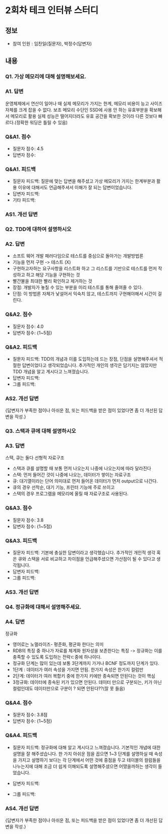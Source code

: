 # 2회차 테크 인터뷰 스터디

## 정보
- 참여 인원 : 임찬일(질문자), 박정수(답변자)

## 내용

### Q1. 가상 메모리에 대해 설명해보세요.

### A1. 답변
운영체제에서 연산이 일어나 때 실제 메모리가 가지는 한계, 메모리 비용이 능고 사이즈 자체를 크게 잡을 수 없다.
보조 메모리 수단인 SSD에 사용 안 하는 유효부분을 확보해서 메모리로 활용
실제 성능은 떨어지더라도 유효 공간을 확보한 것이라 다른 것보다 빠르다.(정확한 워딩은 틀릴 수 있음)

### Q&A1. 점수
* 질문자 점수: 4.5
* 답변자 점수: 

### Q&A1. 피드백
- 질문자 피드백: 질문에 맞는 답변을 해주셨고 가상 메모리가 가지는 한계부분과 활용 이유에 대해서도 언급해주셔서 이해가 잘 되는 답변이었습니다.
- 답변자 피드백: 
- 기타 피드백: 

### AS1. 개선 답변


### Q2. TDD에 대하여 설명하시오

### A2.  답변
- 소프트 웨어 개발 패러다임으로 테스트를 중심으로 돌아가는 개발방법론
- 기능을 먼저 구현 -> 테스트 (X)
- 구현하고자하는 요구사항을 리스트화 하고 그 리스트를 기반으로 테스트를 먼저 작성하고 하고 해당 기능을 구현하는 것
- 빨간불을 최대한 빨리 확인하고 제거하는 것
- 장점: 개발자가 놓칠 수 있는 부분을 미리 테스트를 통해 줄여줄 수 있다.
- 단점: 이 방법론 자체가 낯설어서 익숙치 않고, 테스트까지 구현해야해서 시간이 걸린다.

### Q&A2. 점수
* 질문자 점수: 4.0 
* 답변자 점수: {1~5점}

### Q&A2. 피드백
- 질문자 피드백: TDD의 개념과 이를 도입하는데 드는 장점, 단점을 설명해주셔서 적절한 답변이었다고 생각되었습니다. 추가적인 개인의 생각은 담기지는 않았지만 TDD 개념을 알고 계시다고 느껴졌습니다. 
- 답변자 피드백: 
- 그룹 피드백: 

### AS2. 개선 답변
{답변자가 부족한 점이나 아쉬운 점, 또는 피드백을 받은 점이 있었다면 좀 더 개선된 답변을 작성.}

### Q3. 스택과 큐에 대해 설명하시오

### A3. 답변
스택, 큐는 둘다 선형적 자료구조
- 스택과 큐를 설명할 때 보통 먼저 나오는지 나중에 나오는지에 따라 달라진다
- 스택: 먼저 들어간 것이 나중에 나오는, 데이터가 쌓이는 자료구조
- 큐: 대기열이라는 단어 의미대로 먼저 들어온 데이터가 먼저 output으로 나간다.
- 큐의 경우 선착순, 대기 기능, 프린터 기능에 주로 쓰이고
- 스택의 경우 프로그램을 메모리에 올릴 때 자료구조로 사용된다.


### Q&A3. 점수
* 질문자 점수: 3.8
* 답변자 점수: {1~5점}

### Q&A3. 피드백
- 질문자 피드백: 기본에 충실한 답변이라고 생각했습니다. 추가적인 개인적 생각 혹은 큐와 스택을 서로 비교하고 차이점을 언급해주셨으면 가산점이 될 수 있다고 생각됩니다. 
- 답변자 피드백: 
- 그룹 피드백: 

### AS3. 개선 답변


### Q4. 정규화에 대해서 설명해주세요.

### A4. 답변

정규화
- 영어로는 노멀라이즈- 평준화, 평균화 한다는 의미
- RDB의 특징 중 하나가 자료를 체계화 원자성을 보존한다는 특징 -> 정규화는 이를 충족할 수 있도록 도입하는 전략ㄷ중에 하나이다.
- 정규화 단계는 많이 있는데 보통 3단계까지 가거나 BCNF 정도까지 단계가 있다.
- 1단계 : 데이터가 여러 속성을 가지면 안됨. 한가지 속성은 한가지 컬럼만
- 2단계: 데이터가 여러 복합키 중에 한가지 키에만 종속되면 안된다는 것이 핵심
- 3정규화: 데이터에 종속된 키가 있으면 안된다. 데이터 만으로 구분되는, 키가 아닌 컬럼인데도  데이터만으로 구분이 ? 되면 안된다??(잘 못 들음) 


### Q&A4. 점수
* 질문자 점수: 3.8점
* 답변자 점수: {1~5점}

### Q&A4. 피드백
- 질문자 피드백: 정규화에 대해 알고 계시다고 느껴졌습니다. 기본적인 개념에 대한 설명을 잘 해주셨습니다. 한 가지 아쉬운 점을 꼽으면 1~3 단계를 설명하실 때 속성을 가지고 설명하기 보다는 각 단계에서 어떤 것에 중점을 두고 테이블의 컬럼들을 나누는지에 대해 조금 더 쉽게 이해되도록 설명해주셨으면 어땠을까하는 생각이 들었습니다. 

- 답변자 피드백: 
- 그룹 피드백: 

### AS4. 개선 답변
{답변자가 부족한 점이나 아쉬운 점, 또는 피드백을 받은 점이 있었다면 좀 더 개선된 답변을 작성.}
